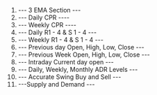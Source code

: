 1. --- 3 EMA Section ---
2. --- Daily CPR ----
3.  --- Weekly CPR ----
4. --- Daily R1 - 4 & S 1 - 4 ---
5. --- Weekly R1 - 4 & S 1 - 4 ---
6. --- Previous day Open, High, Low, Close ---
7. --- Previous Week Open, High, Low, Close ---
8.  --- Intraday Current day open ---
9. --- Daily, Weekly, Monthly ADR Levels ---
10. --- Accurate Swing Buy and Sell ---
11. ---Supply and Demand ---
